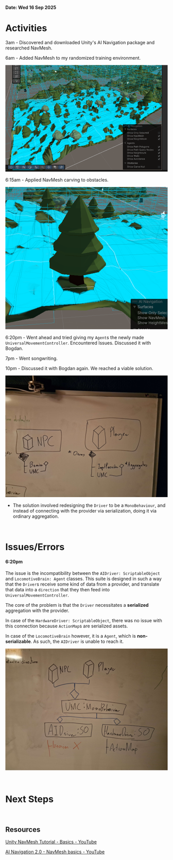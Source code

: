 **Date: Wed 16 Sep 2025**<br>

# Activities

3am - Discovered and downloaded Unity's AI Navigation package and researched NavMesh.

6am - Added NavMesh to my randomized training environment.

![appliedNavmeshToRandomizedTrainingEnv.png](../assets/appliedNavmeshToRandomizedTrainingEnv.png)

6:15am - Applied NavMesh carving to obstacles.

![AppliedNavMeshCarvingToObstacles.png](../assets/AppliedNavMeshCarvingToObstacles.png)





6:20pm - Went ahead and tried giving my `Agent`s the newly made `UniversalMovementController`. Encountered Issues. Discussed it with Bogdan.

7pm - Went songwriting.

10pm - Discussed it with Bogdan again. We reached a viable solution. 

![newMovementControllerERD-FINAL.jpg](../assets/newMovementControllerERD-FINAL.jpg)

* The solution involved redesigning the `Driver` to be a `MonoBehaviour`, and instead of connecting with the provider via serialization, doing it via ordinary aggregation. 

<br>

# Issues/Errors

#### 6:20pm

The issue is the incompatibility between the `AIDriver: ScriptableObject` and `LocomotiveBrain: Agent` classes. This suite is designed in such a way that the `Driver`s receive some kind of data from a provider, and translate that data into a `direction` that they then feed into `UniversalMovementController`. 

The core of the problem is that the `Driver` necessitates a **serialized** aggregation with the provider.

In case of the `HardwareDriver: ScriptableObject`, there was no issue with this connection because `ActionMap`s are serialized assets.

In case of the `LocomotiveBrain` however, it is a `Agent`, which is **non-serializable**. As such, the `AIDriver` is unable to reach it.

![newMovementControllerERD-designIssue.jpg](../assets/newMovementControllerERD-designIssue.jpg)




<br>

# Next Steps

<br>

## Resources

[Unity NavMesh Tutorial - Basics - YouTube](https://www.youtube.com/watch?v=CHV1ymlw-P8)

[AI Navigation 2.0 - NavMesh basics - YouTube](https://www.youtube.com/watch?v=SMWxCpLvrcc)
